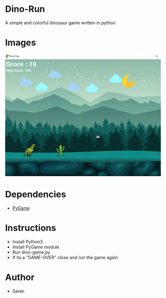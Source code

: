 # Dino-Run
A simple and colorful dinosaur game written in python.

# Images
![Sample Image](./image.png)

# Dependencies
- [PyGame](https://pypi.org/project/pygame/)

# Instructions
- Install Python3
- Install PyGame module
- Run dino-game.py
- If its a "GAME-OVER" close and run the game again

# Author 
- Saran
